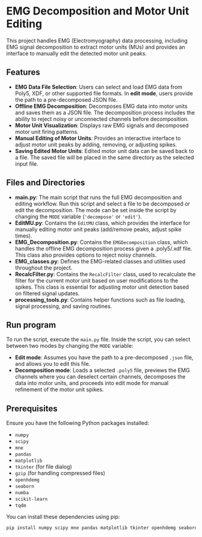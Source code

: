 # EMG Decomposition and Motor Unit Editing

This project handles EMG (Electromyography) data processing, including EMG signal decomposition to extract motor units (MUs) and provides an interface to manually edit the detected motor unit peaks.

## Features

- **EMG Data File Selection**: Users can select and load EMG data from Poly5, XDF, or other supported file formats. In **edit mode**, users provide the path to a pre-decomposed JSON file.
- **Offline EMG Decomposition**: Decomposes EMG data into motor units and saves them as a JSON file. The decomposition process includes the ability to reject noisy or unconnected channels before decomposition.
- **Motor Unit Visualization**: Displays raw EMG signals and decomposed motor unit firing patterns.
- **Manual Editing of Motor Units**: Provides an interactive interface to adjust motor unit peaks by adding, removing, or adjusting spikes.
- **Saving Edited Motor Units**: Edited motor unit data can be saved back to a file. The saved file will be placed in the same directory as the selected input file.

## Files and Directories

- **main.py**: The main script that runs the full EMG decomposition and editing workflow. Run this script and select a file to be decomposed or edit the decomposition. The mode can be set inside the script by changing the `MODE` variable (`'decompose'` or `'edit'`).
- **EditMU.py**: Contains the `EditMU` class, which provides the interface for manually editing motor unit peaks (add/remove peaks, adjust spike times).
- **EMG_Decomposition.py**: Contains the `EMGDecomposition` class, which handles the offline EMG decomposition process given a .poly5/.xdf file. This class also provides options to reject noisy channels.
- **EMG_classes.py**: Defines the EMG-related classes and utilities used throughout the project.
- **RecalcFilter.py**: Contains the `RecalcFilter` class, used to recalculate the filter for the current motor unit based on user modifications to the spikes. This class is essential for adjusting motor unit detection based on filtered signal updates.
- **processing_tools.py**: Contains helper functions such as file loading, signal processing, and saving routines.

## Run program

To run the script, execute the `main.py` file. Inside the script, you can select between two modes by changing the `MODE` variable:

- **Edit mode**: Assumes you have the path to a pre-decomposed `.json` file, and allows you to edit this file.
- **Decomposition mode**: Loads a selected `.poly5` file, previews the EMG channels where you can deselect certain channels, decomposes the data into motor units, and proceeds into edit mode for manual refinement of the motor unit spikes.

## Prerequisites

Ensure you have the following Python packages installed:

- `numpy`
- `scipy`
- `mne`
- `pandas`
- `matplotlib`
- `tkinter` (for file dialog)
- `gzip` (for handling compressed files)
- `openhdemg`
- `seaborn`
- `numba`
- `scikit-learn`
- `tqdm`

You can install these dependencies using pip:

```bash
pip install numpy scipy mne pandas matplotlib tkinter openhdemg seaborn numba scikit-learn tqdm
```
